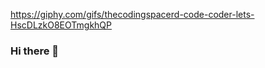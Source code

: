 https://giphy.com/gifs/thecodingspacerd-code-coder-lets-HscDLzkO8EOTmgkhQP
### Hi there 👋

<!--
**MiguelAntonioRS/MiguelAntonioRS** is a ✨ _special_ ✨ repository because its `README.md` (this file) appears on your GitHub profile.

Here are some ideas to get you started:

- 🔭 I’m currently working on ...
- 🌱 I’m currently learning ...
- 👯 I’m looking to collaborate on ...
- 🤔 I’m looking for help with ...
- 💬 Ask me about ...
- 📫 How to reach me: ...
- 😄 Pronouns: ...
- ⚡ Fun fact: ...
-->
